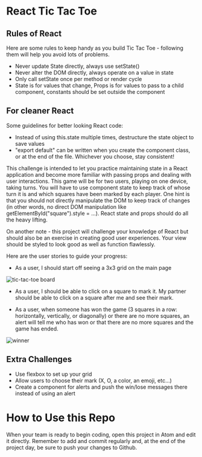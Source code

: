 # React Tic Tac Toe

## Rules of React

Here are some rules to keep handy as you build Tic Tac Toe - following them will help you avoid lots of problems.

- Never update State directly, always use setState()
- Never alter the DOM directly, always operate on a value in state
- Only call setState once per method or render cycle
- State is for values that change, Props is for values to pass to a child component, constants should be set outside the component

## For cleaner React

Some guidelines for better looking React code:

- Instead of using this.state multiple times, destructure the state object to save values
- "export default" can be written when you create the component class, or at the end of the file. Whichever you choose, stay consistent!

This challenge is intended to let you practice maintaining state in a React application and
become more familiar with passing props and dealing with user interactions. This game will be for two
users, playing on one device, taking turns. You will have to use component state to keep track of
whose turn it is and which squares have been marked by each player. One hint is that you should not
directly manipulate the DOM to keep track of changes (in other words, no direct DOM manipulation like
getElementById("square").style = ...). React state and props should do all the heavy lifting.

On another note - this project will challenge your knowledge of React but should also be an exercise
in creating good user experiences. Your view should be styled to look good as well as function
flawlessly.

Here are the user stories to guide your progress:

- As a user, I should start off seeing a 3x3 grid on the main page

![tic-tac-toe board](https://s3.amazonaws.com/learn-site/curriculum/tic-tac-toe-board.png)

- As a user, I should be able to click on a square to mark it. My partner should be able to
click on a square after me and see their mark.

- As a user, when someone has won the game (3 squares in a row: horizontally, vertically, or diagonally)
or there are no more squares, an alert will tell me who has won or that there are no more squares
and the game has ended.

![winner](https://s3.amazonaws.com/learn-site/curriculum/tic-tac-toe-winner.png)


## Extra Challenges
- Use flexbox to set up your grid
- Allow users to choose their mark (X, O, a color, an emoji, etc...)
- Create a component for alerts and push the win/lose messages there instead of using an alert

# How to Use this Repo

When your team is ready to begin coding, open this project in Atom and edit it directly. Remember to add and commit regularly and, at the end of the project day, be sure to push your changes to Github.
